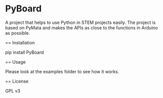 # PyBoard
A project that helps to use Python in STEM projects easily. The project is based on PyMata and makes the APIs as close to the functions in Arduino as possible. 

== Installation
	
pip install PyBoard

== Usage
 
Please look at the examples folder to see how it works.

== License

GPL v3

